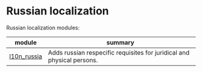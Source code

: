 # Russian localization

Russian localization modules:

| module   | summary                                                                |
|----------|------------------------------------------------------------------------|
| [l10n_russia](l10n_russia/) | Adds russian respecific requisites for juridical and physical persons. |
